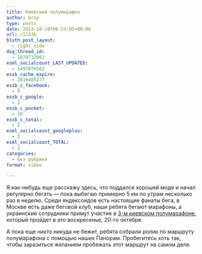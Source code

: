 ```yaml
---
title: Киевский полумарафон
author: Gray
type: posts
date: 2013-10-18T06:53:05+00:00
url: /11336
bluth_post_layout:
  - right_side
dsq_thread_id:
  - 1870732063
esml_socialcount_LAST_UPDATED:
  - 1497076563
essb_cache_expire:
  - 1616405277
essb_c_facebook:
  - 5
essb_c_google:
  - 2
essb_c_pocket:
  - 10
essb_c_total:
  - 5
esml_socialcount_googleplus:
  - 1
esml_socialcount_TOTAL:
  - 1
categories:
  - Без рубрики
format: video

---
```








Я как-нибудь еще расскажу здесь, что поддался хорошей моде и начал регулярно бегать — пока выбегаю примерно 5 км по утрам несколько раз в неделю. Среди яндексоидов есть настоящие фанаты бега, в Москве есть даже беговой клуб, наши ребята бегают марафоны, а украинские сотрудники примут участие в <a href="http://www.kyivhalfmarathon.org/uk/events/" target="_blank">3-м киевском полумарафоне</a>, который пройдет в это воскресенье, 20-го октября.

А пока еще никто никуда не бежит, ребята собрали ролик по маршруту полумарафона с помощью наших Панорам. Пробегитесь хоть так, чтобы заразиться желанием пробежать этот маршрут на самом деле.